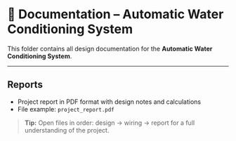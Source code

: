 # 📄 Documentation – Automatic Water Conditioning System

This folder contains all design documentation for the **Automatic Water Conditioning System**.

---

## Reports
- Project report in PDF format with design notes and calculations
- File example: `project_report.pdf`

> **Tip:** Open files in order: design → wiring → report for a full understanding of the project.

